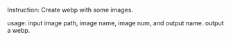 Instruction:
Create webp with some images.

usage:
input image path, image name, image num, and output name.
output a webp.
